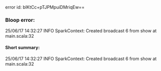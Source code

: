 error id: bIKtCc+pTJPMpuiDMriqEw==
### Bloop error:

25/06/17 14:32:27 INFO SparkContext: Created broadcast 6 from show at main.scala:32
#### Short summary: 

25/06/17 14:32:27 INFO SparkContext: Created broadcast 6 from show at main.scala:32